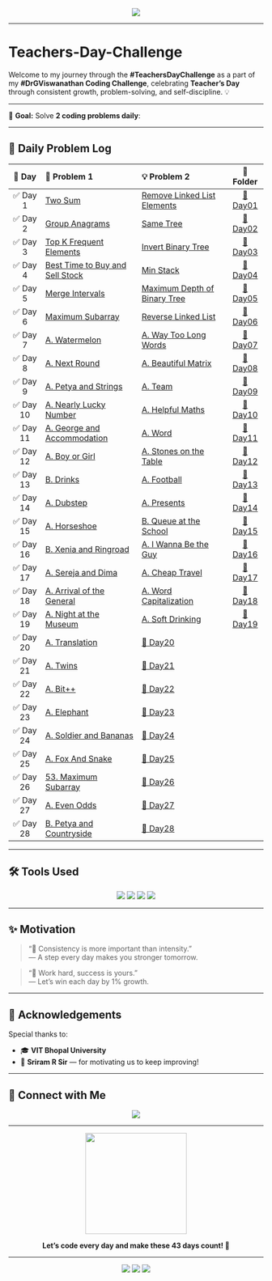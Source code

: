 <p align="center">
  <img src="https://readme-typing-svg.herokuapp.com?font=Fira+Code&size=25&duration=3000&pause=500&color=1BC3E1&center=true&vCenter=true&width=800&height=50&lines=%F0%9F%9A%80+Teacher's+Day+Coding+Challenge+%E2%80%93+VIT+Bhopal+%F0%9F%92%BB" />
</p>

---

# Teachers-Day-Challenge

Welcome to my journey through the **#TeachersDayChallenge** as a part of my **#DrGViswanathan Coding Challenge**, celebrating **Teacher’s Day** through consistent growth, problem-solving, and self-discipline. 💡

---

🧠 **Goal:** Solve **2 coding problems daily**:

---

## 📅 Daily Problem Log

|  📆 Day   | 🧠 Problem 1                                                                                      | 💡 Problem 2                                                                                 |           📂 Folder            |
| :-------: | :------------------------------------------------------------------------------------------------ | :------------------------------------------------------------------------------------------- | :----------------------------: |
| ✅ Day 1  | [Two Sum](https://leetcode.com/problems/two-sum/)                                                 | [Remove Linked List Elements](https://leetcode.com/problems/remove-linked-list-elements/)    | [📁 Day01](./Day01_25-07-2025) |
| ✅ Day 2  | [Group Anagrams](https://leetcode.com/problems/group-anagrams/)                                   | [Same Tree](https://leetcode.com/problems/same-tree/)                                        | [📁 Day02](./Day02_26-07-2025) |
| ✅ Day 3  | [Top K Frequent Elements](https://leetcode.com/problems/top-k-frequent-elements/)                 | [Invert Binary Tree](https://leetcode.com/problems/invert-binary-tree/)                      | [📁 Day03](./Day03_27-07-2025) |
| ✅ Day 4  | [Best Time to Buy and Sell Stock](https://leetcode.com/problems/best-time-to-buy-and-sell-stock/) | [Min Stack](https://leetcode.com/problems/min-stack/)                                        | [📁 Day04](./Day04_28-07-2025) |
| ✅ Day 5  | [Merge Intervals](https://leetcode.com/problems/merge-intervals/)                                 | [Maximum Depth of Binary Tree](https://leetcode.com/problems/maximum-depth-of-binary-tree//) | [📁 Day05](./Day05_29-07-2025) |
| ✅ Day 6  | [Maximum Subarray](https://leetcode.com/problems/maximum-subarray/)                               | [Reverse Linked List](https://leetcode.com/problems/reverse-linked-list/)                    | [📁 Day06](./Day06_30-07-2025) |
| ✅ Day 7  | [A. Watermelon](https://codeforces.com/problemset/problem/4/A)                                    | [A. Way Too Long Words](https://codeforces.com/problemset/problem/71/A)                      | [📁 Day07](./Day07_31-07-2025) |
| ✅ Day 8  | [A. Next Round](https://codeforces.com/problemset/problem/158/A)                                  | [A. Beautiful Matrix](https://codeforces.com/problemset/problem/263/A)                       | [📁 Day08](./Day08_01-08-2025) |
| ✅ Day 9  | [A. Petya and Strings](https://codeforces.com/problemset/problem/112/A)                           | [A. Team](https://codeforces.com/problemset/problem/231/A)                                   | [📁 Day09](./Day09_02-08-2025) |
| ✅ Day 10 | [A. Nearly Lucky Number](https://codeforces.com/problemset/problem/110/A)                         | [A. Helpful Maths](https://codeforces.com/problemset/problem/339/A)                          | [📁 Day10](./Day10_03-08-2025) |
| ✅ Day 11 | [A. George and Accommodation](https://codeforces.com/problemset/problem/467/A)                    | [A. Word](https://codeforces.com/problemset/problem/59/A)                                    | [📁 Day11](./Day11_04-08-2025) |
| ✅ Day 12 | [A. Boy or Girl](https://codeforces.com/problemset/problem/467/A)                                 | [A. Stones on the Table](https://codeforces.com/problemset/problem/59/A)                     | [📁 Day12](./Day12_05-08-2025) |
| ✅ Day 13 | [B. Drinks](https://codeforces.com/problemset/problem/200/B)                                      | [A. Football](https://codeforces.com/problemset/problem/96/A)                                | [📁 Day13](./Day13_06-08-2025) |
| ✅ Day 14 | [A. Dubstep](https://codeforces.com/problemset/problem/208/A)                                     | [A. Presents](https://codeforces.com/problemset/problem/136/A)                               | [📁 Day14](./Day14_07-08-2025) |
| ✅ Day 15 | [A. Horseshoe](https://codeforces.com/problemset/problem/228/A)                                   | [B. Queue at the School](https://codeforces.com/problemset/problem/266/B)                    | [📁 Day15](./Day15_08-08-2025) |
| ✅ Day 16 | [B. Xenia and Ringroad](https://codeforces.com/problemset/problem/339/B)                          | [A. I Wanna Be the Guy](https://codeforces.com/problemset/problem/469/A)                     | [📁 Day16](./Day16_09-08-2025) |
| ✅ Day 17 | [A. Sereja and Dima](https://codeforces.com/problemset/problem/381/A)                             | [A. Cheap Travel](https://codeforces.com/problemset/problem/466/A)                           | [📁 Day17](./Day17_10-08-2025) |
| ✅ Day 18 | [A. Arrival of the General](https://codeforces.com/problemset/problem/144/A)                      | [A. Word Capitalization](https://codeforces.com/problemset/problem/281/A)                    | [📁 Day18](./Day18_11-08-2025) |
| ✅ Day 19 | [A. Night at the Museum](https://codeforces.com/problemset/problem/731/A)                         | [A. Soft Drinking](https://codeforces.com/problemset/problem/151/A)                          | [📁 Day19](./Day19_12-08-2025) |
| ✅ Day 20 | [A. Translation](https://codeforces.com/problemset/problem/731/A)                                 | [📁 Day20](./Day20_13-08-2025)                                                               |
| ✅ Day 21 | [A. Twins](https://codeforces.com/problemset/problem/160/A)                                       | [📁 Day21](./Day21_14-08-2025)                                                               |
| ✅ Day 22 | [A. Bit++](https://codeforces.com/problemset/problem/282/A)                                       | [📁 Day22](./Day22_15-08-2025)                                                               |
| ✅ Day 23 | [A. Elephant](https://codeforces.com/problemset/problem/617/A)                                    | [📁 Day23](./Day23_16-08-2025)                                                               |
| ✅ Day 24 | [A. Soldier and Bananas](https://codeforces.com/problemset/problem/546/A)                         | [📁 Day24](./Day24_17-08-2025)                                                               |
| ✅ Day 25 | [A. Fox And Snake](https://codeforces.com/problemset/problem/510/A)                               | [📁 Day25](./Day25_18-08-2025)                                                               |
| ✅ Day 26 | [53. Maximum Subarray](https://leetcode.com/problems/maximum-subarray/)                           | [📁 Day26](./Day26_19-08-2025)                                                               |
| ✅ Day 27 | [A. Even Odds](https://codeforces.com/problemset/problem/318/A)                                   | [📁 Day27](./Day27_20-08-2025)                                                               |
| ✅ Day 28 | [B. Petya and Countryside](https://codeforces.com/problemset/problem/66/B)                        | [📁 Day28](./Day28_21-08-2025)                                                               |

---

## 🛠️ Tools Used

<p align="center">
  <img src="https://img.shields.io/badge/-C++-00599C?style=for-the-badge&logo=c%2b%2b&logoColor=white" />
  <img src="https://img.shields.io/badge/-LeetCode-FFA116?style=for-the-badge&logo=leetcode&logoColor=black" />
  <img src="https://img.shields.io/badge/-GitHub-black?style=for-the-badge&logo=github&logoColor=white" />
  <img src="https://img.shields.io/badge/-VSCode-007ACC?style=for-the-badge&logo=visual-studio-code&logoColor=white" />
</p>

---

## ✨ Motivation

> “🧠 Consistency is more important than intensity.”  
> — A step every day makes you stronger tomorrow.

> “💪 Work hard, success is yours.”  
> — Let’s win each day by 1% growth.

---

## 👏 Acknowledgements

Special thanks to:

- 🎓 **VIT Bhopal University**
- 💬 **Sriram R Sir** — for motivating us to keep improving!

---

## 📌 Connect with Me

<p align="center">
  <a href="https://www.linkedin.com/in/vaibhav-kumar-87557528a/"><img src="https://img.shields.io/badge/-LinkedIn-blue?style=for-the-badge&logo=linkedin&logoColor=white" /></a>
</p>

---

<p align="center">
  <img src="https://media.giphy.com/media/f9k1tV7HyORcngKF8v/giphy.gif" width="200"/>
</p>

<p align="center">
  <strong>Let’s code every day and make these 43 days count! 💪</strong>  
</p>

---

<p align="center">
  <img src="https://img.shields.io/badge/Code-Everyday-blueviolet?style=flat-square&logo=visualstudio" />
  <img src="https://img.shields.io/badge/Leetcode-Progress-brightgreen?style=flat-square&logo=leetcode" />
  <img src="https://img.shields.io/badge/Growth-Tracker-yellow?style=flat-square&logo=github" />
</p>
